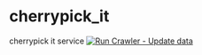 # cherrypick_it
cherrypick it service
[![Run Crawler - Update data](https://github.com/winterlood/cherrypick_it/actions/workflows/python-package.yml/badge.svg)](https://github.com/winterlood/cherrypick_it/actions/workflows/python-package.yml)
